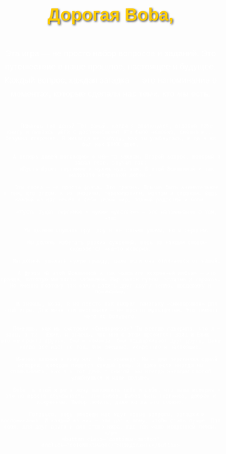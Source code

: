 <html lang="ru">
<head>
  <meta charset="UTF-8">
  <meta name="viewport" content="width=device-width, initial-scale=1.0">
  <title>Путешествие с Boba</title>
  <style>
    body {
      font-family: Arial, sans-serif;
      margin: 0;
      padding: 0;
      display: flex;
      justify-content: center;
      align-items: flex-start;
      height: 100%;
      background-image: url('https://i.pinimg.com/736x/85/6c/3f/856c3f2af48efcc2b454ea2f998da548.jpg');
      background-size: cover;
      background-position: center;
      color: white;
      text-align: center;
      overflow-y: auto;
    }

    .content, .new-page-content, .quiz-page-content {
      background-color: rgba(0, 0, 0, 0.7);
      padding: 20px;
      border-radius: 10px;
      width: 90%;
      max-width: 1000px;
      box-sizing: border-box;
      margin-bottom: 20px;
      max-height: 80vh;
      overflow-y: auto;
    }

    h1 {
      font-size: 2.5rem;
      color: #ffcc00;
      text-shadow: 2px 2px 4px rgba(0, 0, 0, 0.7);
      margin-bottom: 20px;
    }

    p {
      font-size: 1.2rem;
      line-height: 1.6;
      margin-bottom: 20px;
      white-space: pre-line;
      max-height: 1000px; /* Задаем максимальную высоту для текста */
      overflow-y: auto; /* Прокрутка для текста */
    }

    .continue-button {
      background-color: #ff6600;
      color: white;
      border: none;
      padding: 15px 30px;
      font-size: 1.2rem;
      cursor: pointer;
      border-radius: 5px;
      position: fixed;
      bottom: 20px;
      right: 20px;
      transition: background-color 0.3s ease;
    }

    .continue-button:hover {
      background-color: #cc5200;
    }

    .new-page-content img {
      max-width: 100%;
      height: auto;
      border-radius: 10px;
    }

    .back-button {
      background-color: #ff6600;
      color: white;
      border: none;
      padding: 15px 30px;
      font-size: 1.2rem;
      cursor: pointer;
      border-radius: 5px;
      margin-top: 20px;
      transition: background-color 0.3s ease;
    }

    .back-button:hover {
      background-color: #cc5200;
    }

    /* Викторина стиль */
    .quiz-page-content {
      display: flex;
      flex-direction: column;
      justify-content: center;
      align-items: center;
    }

    .question {
      margin-bottom: 20px;
      font-size: 1.2rem;
    }

    input[type="text"] {
      padding: 5px;
      font-size: 1rem;
      border-radius: 5px;
      border: none;
      margin-top: 10px;
    }

    button {
      background-color: #3498db;
      color: white;
      border: none;
      padding: 10px 20px;
      font-size: 1rem;
      cursor: pointer;
      border-radius: 5px;
      margin: 10px;
    }

    button:hover {
      background-color: #2980b9;
    }

    #result {
      font-size: 1.2rem;
      margin-top: 20px;
    }

    /* Добавить прокрутку для викторины */
    .quiz-container {
      max-height: 50vh;
      overflow-y: auto;
      margin-bottom: 20px;
    }
  </style>
</head>
<body>

  <!-- Основной контент -->
  <div class="content" id="main-content">
    <h1>Дорогая Boba,</h1>
    <p>
        Эта игра — не просто набор вопросов и заданий. Это путешествие в наше прошлое, настоящее и будущее. Каждый вопрос, каждая загадка — это напоминание о моментах, которые сделали нас теми, кто мы есть.
      
        Помнишь тот день? Тот самый, когда я споткнулся, отдавая тебе книгу и пытаясь уйти с достоинством? Это было неловко, смешно и... безумно искренне. Я никогда не забуду, как ты улыбнулась, и да я не был как БОМЖ одет.
        
        А теперь давай поговорим о чём-то важном. Второй вопрос, который я задал тебе, звучал так:
        «Пусть будет терпимее к чужим чувствам. В этой Вселенной и так маловато искренней любви.»
        
        Эти слова — не просто фраза. Это призыв. Призыв быть внимательнее к тем, кто рядом. К их эмоциям, переживаниям, мечтам и страхам. Ведь каждый из нас несёт в себе целый мир, полный радостей и боли.
        
        «Пусть будет терпимее к чужим чувствам» — это напоминание о том, что:
        
        Мы должны слушать друг друга не только ушами, но и сердцем.
        
        Мы должны избегать резких суждений, ведь за каждым словом скрывается чья-то история.
        
        Мы должны уважать чужую правду, даже если она отличается от нашей.
        
        А фраза «В этой Вселенной и так маловато искренней любви» — это правда, которую мы часто забываем. Мир полон суеты, эгоизма и страхов. Но именно поэтому так важно дарить друг другу тепло, поддержку и понимание.
        
        И знаешь, Boba, я не просто так выбрал тематику «Смешариков» для этой игры. Для меня эти персонажи — не просто мультфильм. Это символ чего-то большего.
        
        Помнишь, как мы смотрели «Смешариков»? Ты всегда говорила, что я — Заяц, а ты — Ёжик. И знаешь, что мне в этом нравится? Заяц и Ёжик — это не просто друзья. Они — команда. Они поддерживают друг друга, даже когда всё идёт не так. Они смешные, искренние и настоящие.
        
        Именно такими я вижу нас. Мы — команда. Мы — два персонажа одной истории, которая пишется каждый день. И даже если иногда мы спотыкаемся, как я в тот день с книгой, мы всегда находим способ улыбнуться и идти дальше.
        
        Boba, в этой игре я хочу напомнить тебе и себе, что наша история — это не просто случайность. Это выбор. Выбор быть терпимее, добрее и искреннее. Выбор любить, даже когда это сложно.
        
        Готовься, ведь впереди нас ждут новые вопросы, загадки и воспоминания. И каждый из них — это шаг к тому, чтобы стать лучше. Для себя, для друг друга и для этого мира, где так мало искренней любви.
    </p>
    <button class="continue-button" onclick="goToNextPage()">Продолжить</button>
  </div>

  <!-- Новая страница с фотографией -->
  <div class="new-page-content" id="new-page-content" style="display: none;">
    <img src="https://i.pinimg.com/736x/b5/0a/df/b50adf247399e8999d5555c3524a3675.jpg" alt="Пример изображения">
    <h1>Продолжение путешествия</h1>
    <p>У тебя есть фото моей спины с этой ветровкой, иди туда где ты сделала это фото. Отскакинруй QR там.</p>
    <button class="continue-button" onclick="goToQuizPage()">Продолжить викторину</button>
  </div>

  <!-- Страница викторины -->
  <div class="quiz-page-content" id="quiz-page-content" style="display: none;">
    <h1>Викторина: Наша история</h1>
    <p>Ответь на вопросы и проверь, насколько хорошо ты помнишь наши моменты.</p>
    <div class="quiz-container" id="quiz"></div>
    <button onclick="checkAnswers()">Завершить викторину</button>
    <p id="result"></p>
  </div>

  <script>
    // Переход на страницу с фотографией
    function goToNextPage() {
      document.getElementById('main-content').style.display = 'none';
      document.getElementById('new-page-content').style.display = 'block';
    }

    // Переход на страницу викторины
    function goToQuizPage() {
      document.getElementById('new-page-content').style.display = 'none';
      document.getElementById('quiz-page-content').style.display = 'block';
    }

    // Викторина
    const questions = [
      {
        question: "1. Где мы сидели, когда ты призналась мне в чувствах?",
        answers: ["В парке", "На скамейке", "В торговый центр"],
        correct: 1
      },
      {
        question: "2. Куда мы уходили, чтобы спрятаться от твоих родителей?",
        answers: ["В соседний двор", "В торговый центр", "В кино"],
        correct: 0
      },
      {
        question: "3. Когда ты согласилась встречаться со мной раньше срока?",
        answers: ["26 января", "14 февраля", "8 марта"],
        correct: 0
      },
      {
        question: "4. Что ты любила делать с моими пальцами, даже когда это было больно?",
        answers: ["Кусать", "Держать", "Целовать"],
        correct: 0
      },
      {
        question: "5. Как ты смотрела на меня, даже когда мы расставались?",
        answers: ["С влюблёнными глазами", "С грустью", "С улыбкой"],
        correct: 0
      },
      {
        question: "6. Какой фразой ты всегда поддерживала меня?",
        answers: ["Ты сможешь!", "ЛОХ", "Я рядом"],
        correct: 1
      },
      {
        question: "7. Куда ты приезжала, когда я улетал или прилетал?",
        answers: ["На вокзал", "В аэропорт", "На автобусную остановку"],
        correct: 1
      },
      {
        question: "8. Что ты любила делать, когда мы виделись?",
        answers: [], // Этот вопрос будет с текстовым полем
        correct: null
      },
      {
        question: "9. Кто первый поцеловал другого?",
        answers: ["Я", "Ты", "Никто"],
        correct: 1
      },
      {
        question: "10. Что ты сказала про жалюзи на нашей первой прогулке?",
        answers: ["Красивая", "Ничего", "Какие красивые жалюзи!"],
        correct: 0
      },
      {
        question: "11. Что мы любили делать во время звонков?",
        answers: ["Спать", "Смотреть фильмы", "Все"],
        correct: 2
      },
      {
        question: "12. Что мы делали, когда ты шла в душ?",
        answers: ["Ты мне звонил", "Писали сообщения", "Молчали"],
        correct: 0
      },
      {
        question: "13. Чем ты любила делиться со мной?",
        answers: ["Сплетнями", "Едой", "Книгами"],
        correct: 0
      },
      {
        question: "14. Что ты стала делать больше, чтобы порадовать меня?",
        answers: ["Стараться", "Готовить", "Все"],
        correct: 2
      },
      {
        question: "15. Какой момент из наших звонков ты помнишь больше всего?",
        answers: ["Когда мы смеялись", "Когда я рассказывал сказку", "Когда мы просто молчали"],
        correct: 0
      },
      {
        question: "16. Что я хочу сказать тебе сейчас?",
        answers: ["Я скучаю.", "Прости меня.", "ВЭЙЙТТ трурурур"],
        correct: 2
      }
    ];

    let quizHTML = "";
    questions.forEach((q, index) => {
      quizHTML += `<div class="question">`;
      quizHTML += `<p>${q.question}</p>`;
      if (index === 7) {
        // Текстовое поле для 8-го вопроса
        quizHTML += `<input type="text" id="answer${index}" placeholder="Напишите ваш ответ...">`;
      } else {
        q.answers.forEach((answer, i) => {
          quizHTML += `<input type="radio" name="question${index}" value="${i}" id="answer${index}_${i}">
            <label for="answer${index}_${i}">${answer}</label><br>`;
        });
      }
      quizHTML += `</div>`;
    });
    document.getElementById('quiz').innerHTML = quizHTML;

    // Проверка ответов
    function checkAnswers() {
      let score = 0;
      questions.forEach((q, index) => {
        const userAnswer = index === 7 ? document.getElementById(`answer${index}`).value.toLowerCase() : document.querySelector(`input[name="question${index}"]:checked`);
        if (userAnswer && (index === 7 ? userAnswer.trim() === q.answers[q.correct].toLowerCase() : parseInt(userAnswer.value) === q.correct)) {
          score++;
        }
      });
      document.getElementById('result').innerText = `Ты ответил правильно на ${score} из ${questions.length} вопросов.`;
    }
  </script>
</body>
</html>
